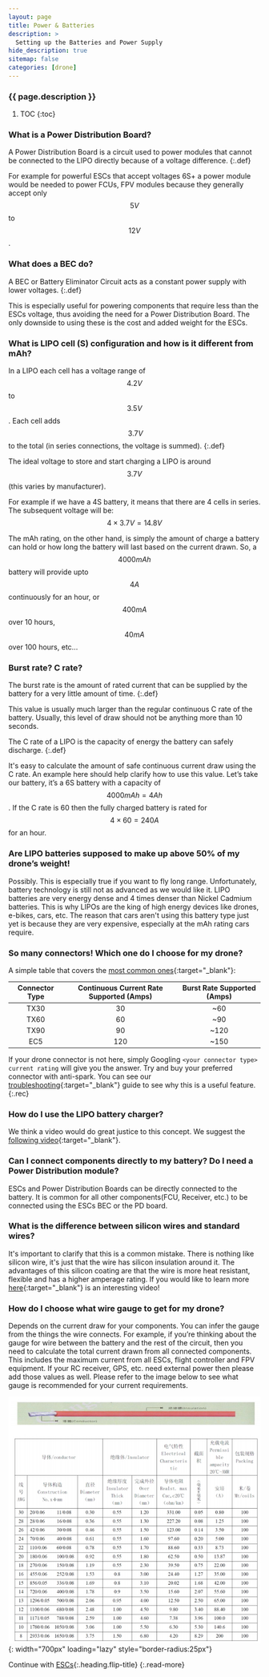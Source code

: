 ```yaml
---
layout: page
title: Power & Batteries
description: >
  Setting up the Batteries and Power Supply
hide_description: true
sitemap: false
categories: [drone]
---
```



<h3 class="faded">{{ page.description }}</h3>

1. TOC
{:toc}


### What is a Power Distribution Board?
A Power Distribution Board is a circuit used to power modules that cannot be connected to the LIPO directly because of a voltage difference. 
{:.def}

For example for powerful ESCs that accept voltages 6S+ a power module would be needed to power FCUs, FPV modules because they generally accept only $$5 V$$ to $$12 V$$.

### What does a BEC do?

A BEC or Battery Eliminator Circuit acts as a constant power supply with lower voltages. 
{:.def}

This is especially useful for powering components that require less than the ESCs voltage, thus avoiding the need for a Power Distribution Board. The only downside to using these is the cost and added weight for the ESCs.

### What is LIPO cell (S) configuration and how is it different from mAh?

In a LIPO each cell has a voltage range of $$4.2 V$$ to $$3.5 V$$. Each cell adds $$~3.7 V$$ to the total (in series connections, the voltage is summed).
{:.def}

The ideal voltage to store and start charging a LIPO is around $$3.7 V$$ (this varies by manufacturer).

For example if we have a 4S battery, it means that there are 4 cells in series. The subsequent voltage will be: $$4 \times 3.7 V = 14.8 V$$  

The mAh rating, on the other hand, is simply the amount of charge a battery can hold or how long the battery will last based on the current drawn. So, a $$4000 mAh$$ battery will provide upto $$4 A$$ continuously for an hour, or $$400 mA$$ over 10 hours, $$40 mA$$ over 100 hours, etc...
 
### Burst rate? C rate?

The burst rate is the amount of rated current that can be supplied by the battery for a very little amount of time.
{:.def}

This value is usually much larger than the regular continuous C rate of the battery. Usually, this level of draw should not be anything more than 10 seconds.

The C rate of a LIPO is the capacity of energy the battery can safely discharge. 
{:.def}

It's easy to calculate the amount of safe continuous current draw using the C rate. An example here should help clarify how to use this value. Let’s take our battery, it’s a 6S battery with a capacity of $$4000 mAh= 4 Ah$$. If the C rate is 60 then the fully charged battery is rated for $$4 \times 60 = 240 A$$ for an hour.

### Are LIPO batteries supposed to make up above 50% of my drone’s weight!

Possibly. This is especially true if you want to fly long range. Unfortunately, battery technology is still not as advanced as we would like it. LIPO batteries are very energy dense and 4 times denser than Nickel Cadmium batteries. This is why LIPOs are the king of high energy devices like drones, e-bikes, cars, etc. The reason that cars aren't using this battery type just yet is because they are very expensive, especially at the mAh rating cars require. 

### So many connectors! Which one do I choose for my drone?

A simple table that covers the [most common ones][connectors]{:target="_blank"}:

| Connector Type | Continuous Current Rate Supported (Amps) | Burst Rate Supported (Amps) |
|:--------------:|:----------------------------------------:|:---------------------------:|
| TX30 | 30 | ~60 |
| TX60 | 60 | ~90 |
| TX90 | 90 | ~120 |
| EC5 | 120 | ~150 |

If your drone connector is not here, simply Googling `<your connector type> current rating` will give you the answer. 
Try and buy your preferred connector with anti-spark. You can see our [troubleshooting][spark]{:target="_blank"} guide to see why this is a useful feature.
{:.rec}
 
### How do I use the LIPO battery charger?

We think a video would do great justice to this concept. We suggest the [following video][Battery]{:target="_blank"}.
 
### Can I connect components directly to my battery? Do I need a Power Distribution module?

ESCs and Power Distribution Boards can be directly connected to the battery. It is common for all other components(FCU, Receiver, etc.) to be connected using the ESCs BEC or the PD board.

### What is the difference between silicon wires and standard wires?

It's important to clarify that this is a common mistake. There is nothing like silicon wire, it's just that the wire has silicon insulation around it. The advantages of this silicon coating are that the wire is more heat resistant, flexible and has a higher amperage rating. If you would like to learn more [here][Silicon]{:target="_blank"} is an interesting video!

### How do I choose what wire gauge to get for my drone?

Depends on the current draw for your components. You can infer the gauge from the things the wire connects. For example, if you’re thinking about the gauge for wire between the battery and the rest of the circuit, then you need to calculate the total current drawn from all connected components. This includes the maximum current from all ESCs, flight controller and FPV equipment. If your RC receiver, GPS, etc. need external power then please add those values as well. Please refer to the image below to see what gauge is recommended for your current requirements.

![drone_gauge.jpeg](/assets/blog/drone_gauge.jpeg){: width="700px" loading="lazy" style="border-radius:25px"}

Continue with [ESCs](esc.html){:.heading.flip-title}
{:.read-more}

[Battery]: https://www.youtube.com/watch?v=RPzJOKoHhhQ&t
[Silicon]: https://www.youtube.com/watch?v=RHbj0TSTiEA
[connectors]: https://blog.ampow.com/rc-battery-connector-types/
[spark]: troubleshooting.html#when-connecting-my-lipo-to-the-drone-and-charger-i-see-a-spark